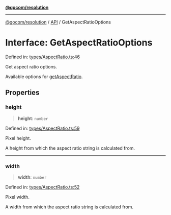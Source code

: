 [**@gocom/resolution**](../README.md)

***

[@gocom/resolution](../README.md) / [API](../Public/API.md) / GetAspectRatioOptions

# Interface: GetAspectRatioOptions

Defined in: [types/AspectRatio.ts:46](https://github.com/gocom/resolution/blob/47a77a7aa9001987f853b33be3a9725bea8f5ab7/src/types/AspectRatio.ts#L46)

Get aspect ratio options.

Available options for [getAspectRatio](../API/API.getAspectRatio.md).

## Properties

### height

> **height**: `number`

Defined in: [types/AspectRatio.ts:59](https://github.com/gocom/resolution/blob/47a77a7aa9001987f853b33be3a9725bea8f5ab7/src/types/AspectRatio.ts#L59)

Pixel height.

A height from which the aspect ratio string is calculated from.

***

### width

> **width**: `number`

Defined in: [types/AspectRatio.ts:52](https://github.com/gocom/resolution/blob/47a77a7aa9001987f853b33be3a9725bea8f5ab7/src/types/AspectRatio.ts#L52)

Pixel width.

A width from which the aspect ratio string is calculated from.

